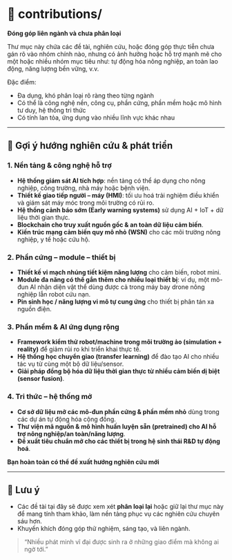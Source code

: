 # 📁 contributions/
**Đóng góp liên ngành và chưa phân loại**

Thư mục này chứa các đề tài, nghiên cứu, hoặc đóng góp thực tiễn chưa gán rõ vào nhóm chính nào, nhưng có ảnh hưởng hoặc hỗ trợ mạnh mẽ cho một hoặc nhiều nhóm mục tiêu như: tự động hóa nông nghiệp, an toàn lao động, năng lượng bền vững, v.v.

Đặc điểm:
- Đa dụng, khó phân loại rõ ràng theo từng ngành
- Có thể là công nghệ nền, công cụ, phần cứng, phần mềm hoặc mô hình tư duy, hệ thống tri thức
- Có tính lan tỏa, ứng dụng vào nhiều lĩnh vực khác nhau

---

## 🔧 Gợi ý hướng nghiên cứu & phát triển

### 1. Nền tảng & công nghệ hỗ trợ
- **Hệ thống giám sát AI tích hợp**: nền tảng có thể áp dụng cho nông nghiệp, công trường, nhà máy hoặc bệnh viện.
- **Thiết kế giao tiếp người – máy (HMI)**: tối ưu hoá trải nghiệm điều khiển và giám sát máy móc trong môi trường có rủi ro.
- **Hệ thống cảnh báo sớm (Early warning systems)** sử dụng AI + IoT + dữ liệu thời gian thực.
- **Blockchain cho truy xuất nguồn gốc & an toàn dữ liệu cảm biến**.
- **Kiến trúc mạng cảm biến quy mô nhỏ (WSN)** cho các môi trường nông nghiệp, y tế hoặc cứu hộ.

### 2. Phần cứng – module – thiết bị
- **Thiết kế vi mạch nhúng tiết kiệm năng lượng** cho cảm biến, robot mini.
- **Module đa năng có thể gắn thêm cho nhiều loại thiết bị**: ví dụ, một mô-đun AI nhận diện vật thể dùng được cả trong máy bay drone nông nghiệp lẫn robot cứu nạn.
- **Pin sinh học / năng lượng vi mô tự cung ứng** cho thiết bị phân tán xa nguồn điện.

### 3. Phần mềm & AI ứng dụng rộng
- **Framework kiểm thử robot/machine trong môi trường ảo (simulation + reality)** để giảm rủi ro khi triển khai thực tế.
- **Hệ thống học chuyển giao (transfer learning)** để đào tạo AI cho nhiều tác vụ từ cùng một bộ dữ liệu/sensor.
- **Giải pháp đồng bộ hóa dữ liệu thời gian thực từ nhiều cảm biến dị biệt (sensor fusion)**.

### 4. Tri thức – hệ thống mở
- **Cơ sở dữ liệu mở các mô-đun phần cứng & phần mềm nhỏ** dùng trong các dự án tự động hóa cộng đồng.
- **Thư viện mã nguồn & mô hình huấn luyện sẵn (pretrained) cho AI hỗ trợ nông nghiệp/an toàn/năng lượng**.
- **Đề xuất tiêu chuẩn mở cho các thiết bị trong hệ sinh thái R&D tự động hoá**.

**Bạn hoàn toàn có thể đề xuất hướng nghiên cứu mới**

---

## 📌 Lưu ý
- Các đề tài tại đây sẽ được xem xét **phân loại lại** hoặc giữ lại thư mục này để mang tính tham khảo, làm nền tảng phục vụ các nghiên cứu chuyên sáu hơn.
- Khuyến khích đóng góp thử nghiệm, sáng tạo, và liên ngành.

> “Nhiều phát minh vĩ đại được sinh ra ở những giao điểm mà không ai ngờ tới.”
